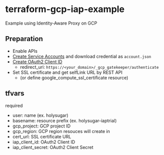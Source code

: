 # terraform-gcp-iap-example

Example using Identity-Aware Proxy on GCP

## Preparation

- Enable APIs
- [Create Service Accounts](https://console.cloud.google.com/iam-admin/serviceaccounts) and download credential as `account.json`
- [Create OAuth2 Client ID](https://console.cloud.google.com/apis/credentials)
  - redirect_uri: `https://<your_domain>/_gcp_gatekeeper/authenticate`
- Set SSL certificate and get selfLink URL by REST API
  - (or define google_compute_ssl_certificate resource)

## tfvars

required

- user: name (ex. holysugar)
- basename: resource prefix (ex. holysugar-iaptrial)
- gcp_project: GCP project ID
- gcp_region: GCP region resouces will create in
- cert_url: SSL certificate URL
- iap_client_id: OAuth2 Client ID
- iap_client_secret: OAuth2 Client Secret


